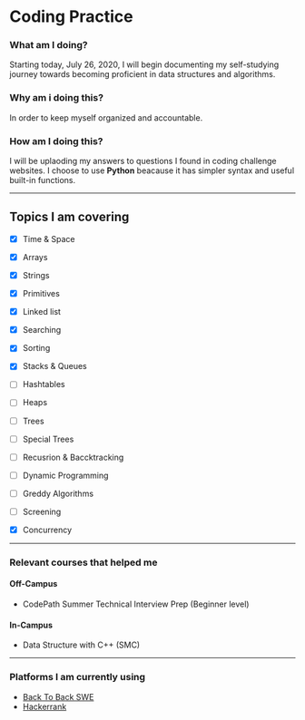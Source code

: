 # Coding Practice

### What am I doing? 
Starting today, July 26, 2020, I will begin documenting my self-studying journey towards becoming proficient in data structures and algorithms.
### Why am i doing this?
In order to keep myself organized and accountable. 
### How am I doing this?
I will be uplaoding my answers to questions I found in coding challenge websites. I choose to use **Python** beacause it has simpler syntax and useful built-in functions.

---

## Topics I am covering
* [x] Time & Space
* [x] Arrays
* [x] Strings
* [x] Primitives
* [x] Linked list
* [x] Searching
* [x] Sorting
* [x] Stacks & Queues
* [ ] Hashtables
* [ ] Heaps
* [ ] Trees
* [ ] Special Trees
* [ ] Recusrion & Baccktracking
* [ ] Dynamic Programming
* [ ] Greddy Algorithms
* [ ] Screening
* [x] Concurrency 


---

### Relevant courses that helped me 
#### Off-Campus
- CodePath Summer Technical Interview Prep (Beginner level)
#### In-Campus
- Data Structure with C++ (SMC)

---

### Platforms I am currently using
- [Back To Back SWE](https://backtobackswe.com/) 
- [Hackerrank](https://www.hackerrank.com/)
